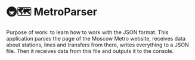 # 🚇🗺 MetroParser</br>
Purpose of work: to learn how to work with the JSON format. 
This application parses the page of the Moscow Metro website, receives data about stations, lines and transfers from there, writes everything to a JSON file. 
Then it receives data from this file and outputs it to the console.
